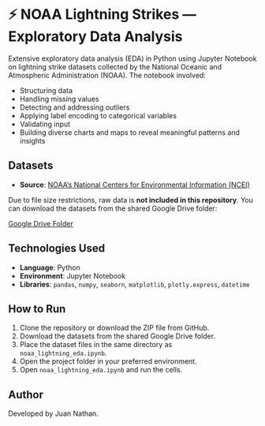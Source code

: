 # ⚡ NOAA Lightning Strikes — Exploratory Data Analysis

Extensive exploratory data analysis (EDA) in Python using Jupyter Notebook on lightning strike datasets collected by the National Oceanic and Atmospheric Administration (NOAA). The notebook involved:

- Structuring data  
- Handling missing values  
- Detecting and addressing outliers
- Applying label encoding to categorical variables
- Validating input
- Building diverse charts and maps to reveal meaningful patterns and insights  

## Datasets

- **Source**: [NOAA’s National Centers for Environmental Information (NCEI)](https://www.ncei.noaa.gov/products/lightning-products)

Due to file size restrictions, raw data is **not included in this repository**. You can download the datasets from the shared Google Drive folder:  

[Google Drive Folder](https://drive.google.com/drive/folders/17eOqf2fUbJs4qYB298H0QFHYXXI4b7DL?usp=sharing)

## Technologies Used

- **Language**: Python
- **Environment**: Jupyter Notebook
- **Libraries**: `pandas`, `numpy`, `seaborn`, `matplotlib`, `plotly.express`, `datetime`

## How to Run

1. Clone the repository or download the ZIP file from GitHub.
2. Download the datasets from the shared Google Drive folder.
3. Place the dataset files in the same directory as `noaa_lightning_eda.ipynb`.
4. Open the project folder in your preferred environment.
5. Open `noaa_lightning_eda.ipynb` and run the cells.

## Author

Developed by Juan Nathan.



